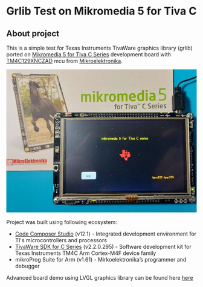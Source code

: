 # Grlib Test on Mikromedia 5 for Tiva C
 
## About project

This is a simple test for Texas Instruments TivaWare graphics library (grlib) ported on [Mikromedia 5 for Tiva C Series](https://www.mikroe.com/mikromedia-5-tiva) development board with [TM4C129XNCZAD](https://www.ti.com/product/TM4C129XNCZAD) mcu from [Mikroelektronika](https://www.mikroe.com/).

<p align="center">
<img src="https://github.com/OptoLAB/Grlib-Test-on-Mikromedia-5-for-Tiva-C/blob/main/img/20230212_211445.jpg" width="600"/>
</p>

Project was built using following ecosystem:

- [Code Composer Studio](https://www.ti.com/tool/CCSTUDIO) (v12.1) - Integrated development environment for TI's microcontrollers and processors
- [TivaWare SDK for C Series](https://www.ti.com/tool/SW-TM4C) (v2.2.0.295) -  Software development kit for Texas Instruments TM4C Arm Cortex-M4F device family
- mikroProg Suite for Arm (v1.61) - Mirkoelektronika’s programmer and debugger

Advanced board demo using LVGL graphics library can be found here [here](https://www.optolab.ftn.uns.ac.rs)


